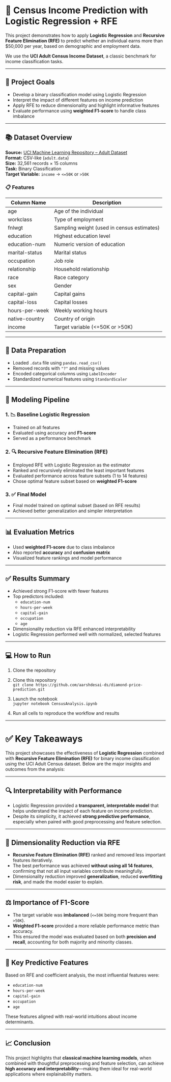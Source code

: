 # 💼 Census Income Prediction with Logistic Regression + RFE

This project demonstrates how to apply **Logistic Regression** and **Recursive Feature Elimination (RFE)** to predict whether an individual earns more than \$50,000 per year, based on demographic and employment data.

We use the **UCI Adult Census Income Dataset**, a classic benchmark for income classification tasks.

---

## 🎯 Project Goals

- Develop a binary classification model using Logistic Regression  
- Interpret the impact of different features on income prediction  
- Apply RFE to reduce dimensionality and highlight informative features  
- Evaluate performance using **weighted F1-score** to handle class imbalance  

---

## 📚 Dataset Overview

**Source:** [UCI Machine Learning Repository – Adult Dataset](https://archive.ics.uci.edu/ml/datasets/adult)  
**Format:** CSV-like (`adult.data`)  
**Size:** 32,561 records × 15 columns  
**Task:** Binary Classification  
**Target Variable:** `income` → `<=50K` or `>50K`

### 📋 Features

| Column Name       | Description                                 |
|-------------------|---------------------------------------------|
| age               | Age of the individual                       |
| workclass         | Type of employment                          |
| fnlwgt            | Sampling weight (used in census estimates)  |
| education         | Highest education level                     |
| education-num     | Numeric version of education                |
| marital-status    | Marital status                              |
| occupation        | Job role                                    |
| relationship      | Household relationship                      |
| race              | Race category                               |
| sex               | Gender                                       |
| capital-gain      | Capital gains                               |
| capital-loss      | Capital losses                              |
| hours-per-week    | Weekly working hours                        |
| native-country    | Country of origin                           |
| income            | Target variable (<=50K or >50K)             |

---

## 🧹 Data Preparation

- Loaded `.data` file using `pandas.read_csv()`  
- Removed records with `"?"` and missing values  
- Encoded categorical columns using `LabelEncoder`  
- Standardized numerical features using `StandardScaler`  

---

## 🔎 Modeling Pipeline

### 1. 📉 Baseline Logistic Regression

- Trained on all features  
- Evaluated using accuracy and **F1-score**  
- Served as a performance benchmark  

### 2. 🔍 Recursive Feature Elimination (RFE)

- Employed RFE with Logistic Regression as the estimator  
- Ranked and recursively eliminated the least important features  
- Evaluated performance across feature subsets (1 to 14 features)  
- Chose optimal feature subset based on **weighted F1-score**

### 3. ✅ Final Model

- Final model trained on optimal subset (based on RFE results)  
- Achieved better generalization and simpler interpretation  

---

## 📊 Evaluation Metrics

- Used **weighted F1-score** due to class imbalance  
- Also reported **accuracy** and **confusion matrix**  
- Visualized feature rankings and model performance  

---

## ✅ Results Summary

- Achieved strong F1-score with fewer features  
- Top predictors included:
  - `education-num`
  - `hours-per-week`
  - `capital-gain`
  - `occupation`
  - `age`  
- Dimensionality reduction via RFE enhanced interpretability  
- Logistic Regression performed well with normalized, selected features

---

## 💻 How to Run

1. Clone the repository  

1. Clone this repository  
   `git clone https://github.com/aarshdesai-ds/diamond-price-prediction.git`
2. Launch the notebook  
   `jupyter notebook CensusAnalysis.ipynb`
3. Run all cells to reproduce the workflow and results


--- 



# ✅ Key Takeaways

This project showcases the effectiveness of **Logistic Regression** combined with **Recursive Feature Elimination (RFE)** for binary income classification using the UCI Adult Census dataset. Below are the major insights and outcomes from the analysis:

---

## 🔍 Interpretability with Performance

- Logistic Regression provided a **transparent, interpretable model** that helps understand the impact of each feature on income prediction.
- Despite its simplicity, it achieved **strong predictive performance**, especially when paired with good preprocessing and feature selection.

---

## 🔄 Dimensionality Reduction via RFE

- **Recursive Feature Elimination (RFE)** ranked and removed less important features iteratively.
- The best performance was achieved **without using all 14 features**, confirming that not all input variables contribute meaningfully.
- Dimensionality reduction improved **generalization**, reduced **overfitting risk**, and made the model easier to explain.

---

## ⚖️ Importance of F1-Score

- The target variable was **imbalanced** (`<=50K` being more frequent than `>50K`).
- **Weighted F1-score** provided a more reliable performance metric than accuracy.
- This ensured the model was evaluated based on both **precision and recall**, accounting for both majority and minority classes.

---

## 🌟 Key Predictive Features

Based on RFE and coefficient analysis, the most influential features were:

- `education-num`
- `hours-per-week`
- `capital-gain`
- `occupation`
- `age`

These features aligned with real-world intuitions about income determinants.

---

## 📈 Conclusion

This project highlights that **classical machine learning models**, when combined with thoughtful preprocessing and feature selection, can achieve **high accuracy and interpretability**—making them ideal for real-world applications where explainability matters.


